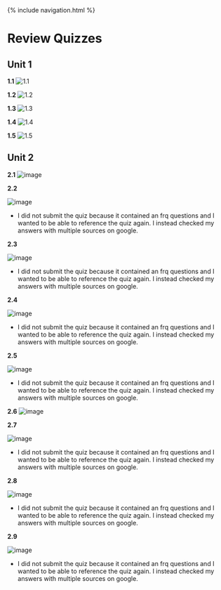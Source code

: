 {% include navigation.html %}

# Review Quizzes

## Unit 1
**1.1**
![1.1](https://user-images.githubusercontent.com/70492417/164016714-b4b7e82b-3d88-475e-9fb4-e372e0d163c0.png)

**1.2**
![1.2](https://user-images.githubusercontent.com/70492417/164016267-372a35b4-7c0c-49de-b275-f55615e54218.png)

**1.3**
![1.3](https://user-images.githubusercontent.com/70492417/164016401-5954111a-d752-454c-8700-18a614d8f06b.png)

**1.4**
![1.4](https://user-images.githubusercontent.com/70492417/164016505-db1e64ca-1173-4a0d-b878-7c804dc25489.png)

**1.5**
![1.5](https://user-images.githubusercontent.com/70492417/164016560-08d586e2-a3d6-4bb8-9e2b-760d7d816113.png)

## Unit 2
**2.1**
![image](https://user-images.githubusercontent.com/70492417/164229146-dad125ad-a86f-4979-96f3-27d209f59a91.png)

**2.2**

![image](https://user-images.githubusercontent.com/70492417/164229299-d2d9e302-36df-4623-88c5-fce4c3dfbc9e.png)
- I did not submit the quiz because it contained an frq questions and I wanted to be able to reference the quiz again. I instead checked my answers with multiple sources on google.

**2.3**

![image](https://user-images.githubusercontent.com/70492417/164230330-d1d325eb-79c2-427a-8fe2-839d83d80ed5.png)
- I did not submit the quiz because it contained an frq questions and I wanted to be able to reference the quiz again. I instead checked my answers with multiple sources on google.

**2.4**

![image](https://user-images.githubusercontent.com/70492417/164231133-eb95b742-0d06-4b1d-ae1b-17e040b94073.png)
- I did not submit the quiz because it contained an frq questions and I wanted to be able to reference the quiz again. I instead checked my answers with multiple sources on google.

**2.5**

![image](https://user-images.githubusercontent.com/70492417/164232410-6ec325bc-6a37-4111-92e9-47acea63b2bc.png)
- I did not submit the quiz because it contained an frq questions and I wanted to be able to reference the quiz again. I instead checked my answers with multiple sources on google.

**2.6**
![image](https://user-images.githubusercontent.com/70492417/164232529-2b3fd195-ad62-4270-b7cb-d5d2406d9282.png)

**2.7**

![image](https://user-images.githubusercontent.com/70492417/164232722-6593d6cf-a7f9-475b-a19f-348be5795b37.png)
- I did not submit the quiz because it contained an frq questions and I wanted to be able to reference the quiz again. I instead checked my answers with multiple sources on google.

**2.8**

![image](https://user-images.githubusercontent.com/70492417/164232632-99accc23-24ef-4ffe-8c4b-22ea05d16009.png)
- I did not submit the quiz because it contained an frq questions and I wanted to be able to reference the quiz again. I instead checked my answers with multiple sources on google.

**2.9**

![image](https://user-images.githubusercontent.com/70492417/164232860-1c307e2e-780b-415d-9245-9841f57ade45.png)
- I did not submit the quiz because it contained an frq questions and I wanted to be able to reference the quiz again. I instead checked my answers with multiple sources on google.
